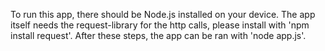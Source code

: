 To run this app, there should be Node.js installed on your device.
The app itself needs the request-library for the http calls, please install with 'npm install request'.
After these steps, the app can be ran with 'node app.js'.
